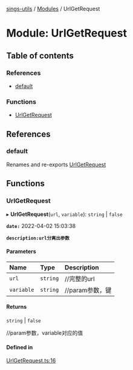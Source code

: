 [sings-utils](../README.md) / [Modules](../modules.md) / UrlGetRequest

# Module: UrlGetRequest

## Table of contents

### References

- [default](UrlGetRequest.md#default)

### Functions

- [UrlGetRequest](UrlGetRequest.md#urlgetrequest)

## References

### default

Renames and re-exports [UrlGetRequest](UrlGetRequest.md#urlgetrequest)

## Functions

### UrlGetRequest

▸ **UrlGetRequest**(`url`, `variable`): `string` \| ``false``

**`date:`** 2022-04-02 15:03:38

**`description:url分离出参数`**

#### Parameters

| Name | Type | Description |
| :------ | :------ | :------ |
| `url` | `string` | //完整的url |
| `variable` | `string` | //param参数，键 |

#### Returns

`string` \| ``false``

//param参数，variable对应的值

#### Defined in

[UrlGetRequest.ts:16](https://github.com/huahuahuahuahuahua/wink-utils/blob/66836b0/src/UrlGetRequest.ts#L16)
